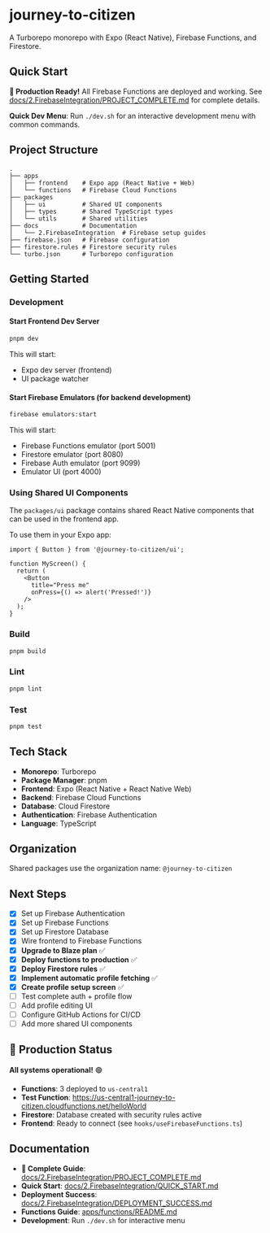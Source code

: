 # journey-to-citizen

A Turborepo monorepo with Expo (React Native), Firebase Functions, and Firestore.

## Quick Start

**🎉 Production Ready!** All Firebase Functions are deployed and working. See [docs/2.FirebaseIntegration/PROJECT_COMPLETE.md](docs/2.FirebaseIntegration/PROJECT_COMPLETE.md) for complete details.

**Quick Dev Menu**: Run `./dev.sh` for an interactive development menu with common commands.

## Project Structure

```
.
├── apps
│   ├── frontend    # Expo app (React Native + Web)
│   └── functions   # Firebase Cloud Functions
├── packages
│   ├── ui          # Shared UI components
│   ├── types       # Shared TypeScript types
│   └── utils       # Shared utilities
├── docs            # Documentation
│   └── 2.FirebaseIntegration  # Firebase setup guides
├── firebase.json   # Firebase configuration
├── firestore.rules # Firestore security rules
└── turbo.json      # Turborepo configuration
```

## Getting Started

### Development

#### Start Frontend Dev Server

```bash
pnpm dev
```

This will start:
- Expo dev server (frontend)
- UI package watcher

#### Start Firebase Emulators (for backend development)

```bash
firebase emulators:start
```

This will start:
- Firebase Functions emulator (port 5001)
- Firestore emulator (port 8080)
- Firebase Auth emulator (port 9099)
- Emulator UI (port 4000)

### Using Shared UI Components

The `packages/ui` package contains shared React Native components that can be used in the frontend app.

To use them in your Expo app:

```tsx
import { Button } from '@journey-to-citizen/ui';

function MyScreen() {
  return (
    <Button 
      title="Press me" 
      onPress={() => alert('Pressed!')} 
    />
  );
}
```

### Build

```bash
pnpm build
```

### Lint

```bash
pnpm lint
```

### Test

```bash
pnpm test
```

## Tech Stack

- **Monorepo**: Turborepo
- **Package Manager**: pnpm
- **Frontend**: Expo (React Native + React Native Web)
- **Backend**: Firebase Cloud Functions
- **Database**: Cloud Firestore
- **Authentication**: Firebase Authentication
- **Language**: TypeScript

## Organization

Shared packages use the organization name: `@journey-to-citizen`

## Next Steps

- [x] Set up Firebase Authentication
- [x] Set up Firebase Functions
- [x] Set up Firestore Database
- [x] Wire frontend to Firebase Functions
- [x] **Upgrade to Blaze plan** ✅
- [x] **Deploy functions to production** ✅
- [x] **Deploy Firestore rules** ✅
- [x] **Implement automatic profile fetching** ✅
- [x] **Create profile setup screen** ✅
- [ ] Test complete auth + profile flow
- [ ] Add profile editing UI
- [ ] Configure GitHub Actions for CI/CD
- [ ] Add more shared UI components

## 🚀 Production Status

**All systems operational!** 🟢

- **Functions**: 3 deployed to `us-central1`
- **Test Function**: https://us-central1-journey-to-citizen.cloudfunctions.net/helloWorld
- **Firestore**: Database created with security rules active
- **Frontend**: Ready to connect (see `hooks/useFirebaseFunctions.ts`)

## Documentation

- **🎉 Complete Guide**: [docs/2.FirebaseIntegration/PROJECT_COMPLETE.md](docs/2.FirebaseIntegration/PROJECT_COMPLETE.md)
- **Quick Start**: [docs/2.FirebaseIntegration/QUICK_START.md](docs/2.FirebaseIntegration/QUICK_START.md)
- **Deployment Success**: [docs/2.FirebaseIntegration/DEPLOYMENT_SUCCESS.md](docs/2.FirebaseIntegration/DEPLOYMENT_SUCCESS.md)
- **Functions Guide**: [apps/functions/README.md](apps/functions/README.md)
- **Development**: Run `./dev.sh` for interactive menu

